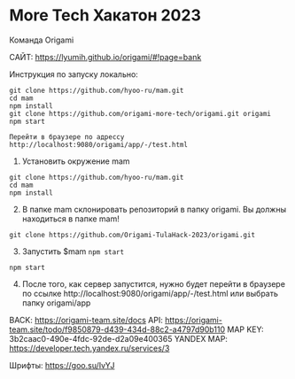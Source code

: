 # More Tech Хакатон 2023

Команда Origami

САЙТ: https://lyumih.github.io/origami/#!page=bank

Инструкция по запуску локально:

```
git clone https://github.com/hyoo-ru/mam.git
cd mam
npm install
git clone https://github.com/origami-more-tech/origami.git origami
npm start
```
```
Перейти в браузере по адрессу http://localhost:9080/origami/app/-/test.html
```

1. Установить окружение mam
```
git clone https://github.com/hyoo-ru/mam.git
cd mam
npm install
```

2. В папке mam склонировать репозиторий в папку origami. Вы должны находиться в папке mam!
```
git clone https://github.com/Origami-TulaHack-2023/origami.git
```
3. Запустить $mam `npm start`
```
npm start
```

4. После того, как сервер запустится, нужно будет перейти в браузере по ссылке http://localhost:9080/origami/app/-/test.html или выбрать папку origami/app



BACK: https://origami-team.site/docs
API:  https://origami-team.site/todo/f9850879-d439-434d-88c2-a4797d90b110
MAP KEY: 3b2caac0-490e-4fdc-92de-d2a09e400365
YANDEX MAP: https://developer.tech.yandex.ru/services/3

Шрифты: https://goo.su/IvYJ

